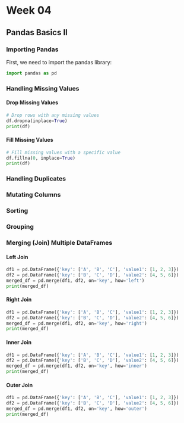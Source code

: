 # Week 04

## Pandas Basics II

### Importing Pandas

First, we need to import the pandas library:

```python
import pandas as pd
```

### Handling Missing Values

#### Drop Missing Values

```python
# Drop rows with any missing values
df.dropna(inplace=True)
print(df)
```

#### Fill Missing Values

```python
# Fill missing values with a specific value
df.fillna(0, inplace=True)
print(df)
```

### Handling Duplicates

### Mutating Columns

### Sorting

### Grouping

### Merging (Join) Multiple DataFrames

#### Left Join

```python
df1 = pd.DataFrame({'key': ['A', 'B', 'C'], 'value1': [1, 2, 3]})
df2 = pd.DataFrame({'key': ['B', 'C', 'D'], 'value2': [4, 5, 6]})
merged_df = pd.merge(df1, df2, on='key', how='left')
print(merged_df)
```

#### Right Join

```python
df1 = pd.DataFrame({'key': ['A', 'B', 'C'], 'value1': [1, 2, 3]})
df2 = pd.DataFrame({'key': ['B', 'C', 'D'], 'value2': [4, 5, 6]})
merged_df = pd.merge(df1, df2, on='key', how='right')
print(merged_df)
```

#### Inner Join

```python
df1 = pd.DataFrame({'key': ['A', 'B', 'C'], 'value1': [1, 2, 3]})
df2 = pd.DataFrame({'key': ['B', 'C', 'D'], 'value2': [4, 5, 6]})
merged_df = pd.merge(df1, df2, on='key', how='inner')
print(merged_df)
```

#### Outer Join

```python
df1 = pd.DataFrame({'key': ['A', 'B', 'C'], 'value1': [1, 2, 3]})
df2 = pd.DataFrame({'key': ['B', 'C', 'D'], 'value2': [4, 5, 6]})
merged_df = pd.merge(df1, df2, on='key', how='outer')
print(merged_df)
```